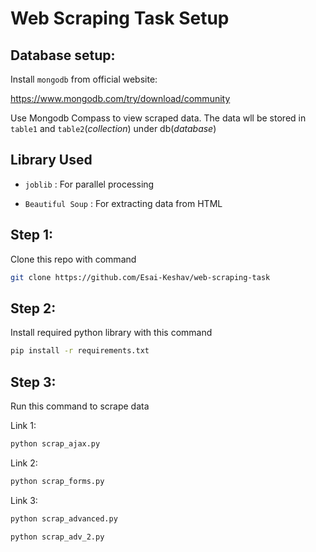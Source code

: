 # Web Scraping Task Setup

## Database setup:

Install `mongodb` from official website:

https://www.mongodb.com/try/download/community

Use Mongodb Compass to view scraped data. The data wll be stored in `table1` and `table2`(*collection*) under db(*database*)


## Library Used

* `joblib` : For parallel processing

* `Beautiful Soup` : For extracting data from HTML 


## Step 1:
Clone this repo with command

```bash
git clone https://github.com/Esai-Keshav/web-scraping-task
```

## Step 2:

Install required python library with this command

```bash
pip install -r requirements.txt
```

## Step 3:

Run this command to scrape data 

Link 1:

```bash 
python scrap_ajax.py
```

Link 2:

```bash 
python scrap_forms.py
```

Link 3:

```bash 
python scrap_advanced.py
```

```bash 
python scrap_adv_2.py
```

